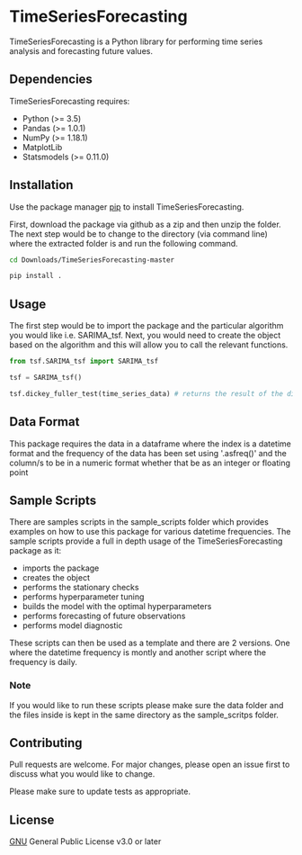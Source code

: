 # TimeSeriesForecasting

TimeSeriesForecasting is a Python library for performing time series analysis and 
forecasting future values.

## Dependencies
TimeSeriesForecasting requires:

+ Python (>= 3.5)
+ Pandas (>= 1.0.1)
+ NumPy (>= 1.18.1)
+ MatplotLib
+ Statsmodels (>= 0.11.0)

## Installation

Use the package manager [pip](https://pip.pypa.io/en/stable/) to install TimeSeriesForecasting.

First, download the package via github as a zip and then unzip the folder. The next step would be to change to the directory (via command line) where the extracted folder is and run the following command. 

```bash
cd Downloads/TimeSeriesForecasting-master

pip install .
```

## Usage

The first step would be to import the package and the particular algorithm you would like i.e. SARIMA_tsf. Next, you would need to create the object based on the algorithm and this will allow you to call the relevant functions. 

```python
from tsf.SARIMA_tsf import SARIMA_tsf

tsf = SARIMA_tsf()

tsf.dickey_fuller_test(time_series_data) # returns the result of the dickey fuller test
```

## Data Format

This package requires the data in a dataframe where the index is a datetime format and the frequency of the data has been set using '.asfreq()' and the column/s to be in a numeric format whether that be as an integer or floating point

## Sample Scripts

There are samples scripts in the sample_scripts folder which provides examples on how to use this package for various datetime frequencies. The sample scripts provide a full in depth usage of the TimeSeriesForecasting package as it:
+ imports the package
+ creates the object
+ performs the stationary checks
+ performs hyperparameter tuning
+ builds the model with the optimal hyperparameters
+ performs forecasting of future observations
+ performs model diagnostic

These scripts can then be used as a template and there are 2 versions. One where the datetime frequency is montly and another script where the frequency is daily. 

### Note 
If you would like to run these scripts please make sure the data folder and the files inside is kept in the same directory as the sample_scritps folder. 

## Contributing
Pull requests are welcome. For major changes, please open an issue first to discuss what you would like to change.

Please make sure to update tests as appropriate.

## License
[GNU](https://choosealicense.com/licenses/gpl-3.0/) General Public License v3.0 or later